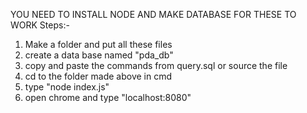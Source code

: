 YOU NEED TO INSTALL NODE AND MAKE DATABASE FOR THESE TO WORK
Steps:-
1) Make a folder and put all these files
2) create a data base named "pda_db"
3) copy and paste the commands from query.sql or source the file 
4) cd to the folder made above in cmd
5) type "node index.js"
6) open chrome and type "localhost:8080"
